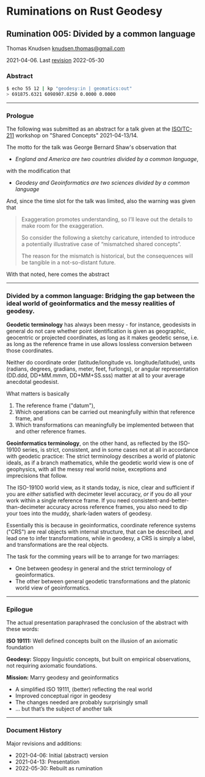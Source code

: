 # Ruminations on Rust Geodesy

## Rumination 005: Divided by a common language

Thomas Knudsen <knudsen.thomas@gmail.com>

2021-04-06. Last [revision](#document-history) 2022-05-30

### Abstract

```sh
$ echo 55 12 | kp "geodesy:in | geomatics:out"
> 691875.6321 6098907.8250 0.0000 0.0000
```

---

### Prologue

The following was submitted as an abstract for a talk given at the [ISO/TC-211](https://isotc211.org) workshop on "Shared Concepts" 2021-04-13/14.

The motto for the talk was George Bernard Shaw's observation that

- *England and America are two countries divided by a common language*,

with the modification that

- *Geodesy and Geoinformatics are two sciences divided by a common language*

And, since the time slot for the talk was limited, also the warning was given that

> Exaggeration promotes understanding, so I’ll leave out the details to make room for the exaggeration.
>
> So consider the following a sketchy caricature, intended to introduce a potentially illustrative case of “mismatched shared concepts”.
>
> The reason for the mismatch is historical, but the consequences will be tangible in a not-so-distant future.

With that noted, here comes the abstract

---

### Divided by a common language: Bridging the gap between the ideal world of geoinformatics and the messy realities of geodesy.

**Geodetic terminology** has always been messy - for instance, geodesists in general do not care whether point identification is given as geographic, geocentric or projected coordinates, as long as it makes geodetic sense, i.e. as long as the reference frame in use allows lossless conversion between those coordinates.

Neither do coordinate order (latitude/longitude vs. longitude/latitude), units (radians, degrees, gradians, meter, feet, furlongs), or angular representation (DD.ddd, DD+MM.mmm, DD+MM+SS.sss) matter at all to your average anecdotal geodesist.

What matters is basically

1. The reference frame ("datum"),
2. Which operations can be carried out meaningfully within that reference frame, and
3. Which transformations can meaningfully be implemented between that and other reference frames.

**Geoinformatics terminology**, on the other hand, as reflected by the ISO-19100 series, is strict, consistent, and in some cases not at all in accordance with geodetic practice: The strict terminology describes a world of platonic ideals, as if a branch mathematics, while the geodetic world view is one of geophysics, with all the messy real world noise, exceptions and imprecisions that follow.

The ISO-19100 world view, as it stands today, is nice, clear and sufficient if you are *either* satisfied with decimeter level accuracy, *or* if you do all your work within a single reference frame. If you need consistent-and-better-than-decimeter accuracy across reference frames, you also need to dip your toes into the muddy, shark-laden waters of geodesy.

Essentially this is because in geoinformatics, coordinate reference systems ("CRS") are real objects with internal structure, that can be described, and lead one to infer transformations, while in geodesy, a CRS is simply a label, and transformations are the real objects.

The task for the comming years will be to arrange for two marriages:

- One between geodesy in general and the strict terminology of geoinformatics.
- The other between general geodetic transformations and the platonic world view of geoinformatics.

---

### Epilogue

The actual presentation paraphrased the conclusion of the abstract with these words:

**ISO 19111:** Well defined concepts built on the illusion of an axiomatic foundation

**Geodesy:** Sloppy linguistic concepts, but built on empirical observations, not requiring axiomatic foundations.

**Mission:** Marry geodesy and geoinformatics

- A simplified ISO 19111, (better) reflecting the real world
- Improved conceptual rigor in geodesy
- The changes needed are probably surprisingly small
- ... but that’s the subject of another talk

---

### Document History

Major revisions and additions:

- 2021-04-06: Initial (abstract) version
- 2021-04-13: Presentation
- 2022-05-30: Rebuilt as rumination
